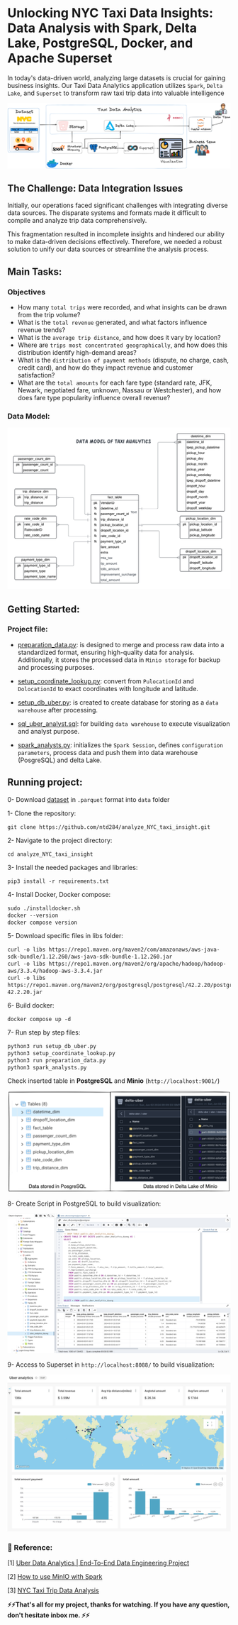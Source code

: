 # Unlocking NYC Taxi Data Insights: Data Analysis with Spark, Delta Lake, PostgreSQL, Docker, and Apache Superset

In today's data-driven world, analyzing large datasets is crucial for gaining business insights. Our Taxi Data Analytics application utilizes `Spark`, `Delta Lake`, and `Superset` to transform raw taxi trip data into valuable intelligence

<p align="center">
  <img src="images/background.png" alt="Wallpaper">
</p>

## The Challenge: Data Integration Issues

Initially, our operations faced significant challenges with integrating diverse data sources. The disparate systems and formats made it difficult to compile and analyze trip data comprehensively.

This fragmentation resulted in incomplete insights and hindered our ability to make data-driven decisions effectively. Therefore, we needed a robust solution to unify our data sources or streamline the analysis process.

## Main Tasks:

### Objectives

- How many `total trips` were recorded, and what insights can be drawn from the trip volume?
- What is the `total revenue` generated, and what factors influence revenue trends?
- What is the `average trip distance`, and how does it vary by location?
- Where are `trips most concentrated geographically`, and how does this distribution identify high-demand areas?
- What is the `distribution of payment methods` (dispute, no charge, cash, credit card), and how do they impact revenue and customer satisfaction?
- What are the `total amounts` for each fare type (standard rate, JFK, Newark, negotiated fare, unknown, Nassau or Westchester), and how does fare type popularity influence overall revenue?

### Data Model:

<p align="center">
  <img src="images/data_model.png" alt="Wallpaper">
</p>

## Getting Started:

### Project file:

- [preparation_data.py](preparation_data.py):  is designed to merge and process raw data into a standardized format, ensuring high-quality data for analysis. Additionally, it stores the processed data in `Minio storage` for backup and processing purposes.

- [setup_coordinate_lookup.py](setup_coordinate_lookup.py): convert from `PulocationId` and `DolocationId` to exact coordinates with longitude and latitude.

- [setup_db_uber.py](setup_db_uber.py): is created to create database for storing as a `data warehouse` after processing.

- [sql_uber_analyst.sql](sql_uber_analyst.sql): for building `data warehouse` to execute visualization and analyst purpose. 

- [spark_analysts.py](spark_analysts.py): initializes the `Spark Session`, defines `configuration parameters`, process data and push them into data warehouse (PosgreSQL) and delta Lake.
 
## Running project:

0- Download [dataset](https://www.nyc.gov/site/tlc/about/tlc-trip-record-data.page) in `.parquet` format into `data` folder

1- Clone the repository:

```
git clone https://github.com/ntd284/analyze_NYC_taxi_insight.git
```

2- Navigate to the project directory:

```
cd analyze_NYC_taxi_insight
```

3- Install the needed packages and libraries:

```
pip3 install -r requirements.txt
```

4- Install Docker, Docker compose:

```
sudo ./installdocker.sh
docker --version
docker compose version
```

5- Download specific files in libs folder:

```
curl -o libs https://repo1.maven.org/maven2/com/amazonaws/aws-java-sdk-bundle/1.12.260/aws-java-sdk-bundle-1.12.260.jar
curl -o libs https://repo1.maven.org/maven2/org/apache/hadoop/hadoop-aws/3.3.4/hadoop-aws-3.3.4.jar
curl -o libs https://repo1.maven.org/maven2/org/postgresql/postgresql/42.2.20/postgresql-42.2.20.jar
```

6- Build docker:

```
docker compose up -d
```

7- Run step by step files:

```
python3 run setup_db_uber.py
python3 setup_coordinate_lookup.py
python3 run preparation_data.py
python3 spark_analysts.py
```

Check inserted table in <b>PostgreSQL</b> and <b>Minio</b> (`http://localhost:9001/`)
<p align="center">
  <img src="images/posgresql_deltalake.png" alt="Wallpaper">
</p>

8- Create Script in PostgreSQL to build visualization:

<p align="center">
  <img src="images/postgresql_sql.png" alt="Wallpaper">
</p>

9- Access to Superset in `http://localhost:8088/` to build visualization:

<p align="center">
  <img src="images/visualization.jpg" alt="Wallpaper">
</p>

### 🔑 Reference:
[1] [Uber Data Analytics | End-To-End Data Engineering Project](https://www.youtube.com/watch?v=WpQECq5Hx9g)

[2] [How to use MinIO with Spark](https://medium.com/@abdullahdurrani/working-with-minio-and-spark-8b4729daec6e)

[3] [NYC Taxi Trip Data Analysis](https://medium.com/@muhammadaris10/nyc-taxi-trip-data-analysis-45ecfdcb6f91)

<b> ⚡️⚡️That's all for my project, thanks for watching. If you have any question, don't hesitate inbox me. ⚡️⚡️</b>
